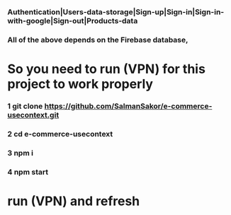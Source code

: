 ### Authentication|Users-data-storage|Sign-up|Sign-in|Sign-in-with-google|Sign-out|Products-data

### All of the above depends on the Firebase database,

# So you need to run (VPN) for this project to work properly

### 1 git clone https://github.com/SalmanSakor/e-commerce-usecontext.git

### 2 cd e-commerce-usecontext

### 3 npm i

### 4 npm start

# run (VPN) and refresh
